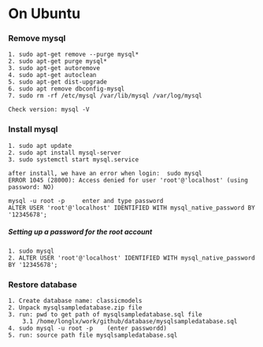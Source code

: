 # On Ubuntu

### Remove mysql

    1. sudo apt-get remove --purge mysql*
    2. sudo apt-get purge mysql*
    3. sudo apt-get autoremove
    4. sudo apt-get autoclean
    5. sudo apt-get dist-upgrade
    6. sudo apt remove dbconfig-mysql
    7. sudo rm -rf /etc/mysql /var/lib/mysql /var/log/mysql

    Check version: mysql -V

### Install mysql

    1. sudo apt update
    2. sudo apt install mysql-server
    3. sudo systemctl start mysql.service

    after install, we have an error when login:  sudo mysql
    ERROR 1045 (28000): Access denied for user 'root'@'localhost' (using password: NO)

    mysql -u root -p     enter and type password
    ALTER USER 'root'@'localhost' IDENTIFIED WITH mysql_native_password BY '12345678';

##### Setting up a password for the root account

    1. sudo mysql
    2. ALTER USER 'root'@'localhost' IDENTIFIED WITH mysql_native_password BY '12345678';

### Restore database

    1. Create database name: classicmodels
    2. Unpack mysqlsampledatabase.zip file
    3. run: pwd to get path of mysqlsampledatabase.sql file
        3.1 /home/longlx/work/github/database/mysqlsampledatabase.sql
    4. sudo mysql -u root -p    (enter passwordd)
    5. run: source path file mysqlsampledatabase.sql
